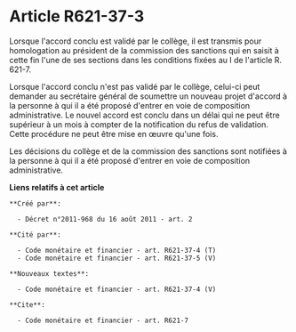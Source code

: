 # Article R621-37-3

Lorsque l'accord conclu est validé par le collège, il est transmis pour homologation au président de la commission des
sanctions qui en saisit à cette fin l'une de ses sections dans les conditions fixées au I de l'article R. 621-7. 

Lorsque l'accord conclu n'est pas validé par le collège, celui-ci peut demander au secrétaire général de soumettre un nouveau
projet d'accord à la personne à qui il a été proposé d'entrer en voie de composition administrative. Le nouvel accord est
conclu dans un délai qui ne peut être supérieur à un mois à compter de la notification du refus de validation. Cette
procédure ne peut être mise en œuvre qu'une fois. 

Les décisions du collège et de la commission des sanctions sont notifiées à la personne à qui il a été proposé d'entrer en
voie de composition administrative.

**Liens relatifs à cet article**

	**Créé par**:

	  - Décret n°2011-968 du 16 août 2011 - art. 2

	**Cité par**:

	  - Code monétaire et financier - art. R621-37-4 (T)
	  - Code monétaire et financier - art. R621-37-5 (V)

	**Nouveaux textes**:

	  - Code monétaire et financier - art. R621-37-4 (V)

	**Cite**:

	  - Code monétaire et financier - art. R621-7

